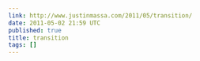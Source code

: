 ```yaml
---
link: http://www.justinmassa.com/2011/05/transition/
date: 2011-05-02 21:59 UTC
published: true
title: transition
tags: []
---
```



